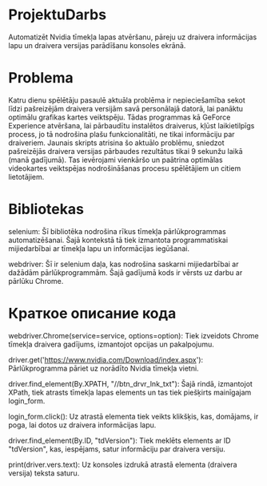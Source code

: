 # ProjektuDarbs
Automatizēt Nvidia tīmekļa lapas atvēršanu, pāreju uz draivera informācijas lapu un draivera versijas parādīšanu konsoles ekrānā.

# Problema 
Katru dienu spēlētāju pasaulē aktuāla problēma ir nepieciešamība sekot līdzi pašreizējām draivera versijām savā personālajā datorā, lai panāktu optimālu grafikas kartes veiktspēju. Tādas programmas kā GeForce Experience atvēršana, lai pārbaudītu instalētos draiverus, kļūst laikietilpīgs process, jo tā nodrošina plašu funkcionalitāti, ne tikai informāciju par draiveriem. Jaunais skripts atrisina šo aktuālo problēmu, sniedzot pašreizējās draivera versijas pārbaudes rezultātus tikai 9 sekunžu laikā (manā gadījumā). Tas ievērojami vienkāršo un paātrina optimālas videokartes veiktspējas nodrošināšanas procesu spēlētājiem un citiem lietotājiem.

# Bibliotekas 
selenium: Šī bibliotēka nodrošina rīkus tīmekļa pārlūkprogrammas automatizēšanai. Šajā kontekstā tā tiek izmantota programmatiskai mijiedarbībai ar tīmekļa lapu un informācijas iegūšanai.

webdriver: Šī ir selenium daļa, kas nodrošina saskarni mijiedarbībai ar dažādām pārlūkprogrammām. Šajā gadījumā kods ir vērsts uz darbu ar pārlūku Chrome.

# Краткое описание кода
webdriver.Chrome(service=service, options=option): Tiek izveidots Chrome tīmekļa draivera gadījums, izmantojot opcijas un pakalpojumu.
  
driver.get('https://www.nvidia.com/Download/index.aspx'): Pārlūkprogramma pāriet uz norādīto Nvidia tīmekļa vietni.

driver.find_element(By.XPATH, "//btn_drvr_lnk_txt"): Šajā rindā, izmantojot XPath, tiek atrasts tīmekļa lapas elements un tas tiek piešķirts mainīgajam login_form.

login_form.click(): Uz atrastā elementa tiek veikts klikšķis, kas, domājams, ir poga, lai dotos uz draivera informācijas lapu.

driver.find_element(By.ID, "tdVersion"): Tiek meklēts elements ar ID "tdVersion", kas, iespējams, satur informāciju par draivera versiju.

print(driver.vers.text): Uz konsoles izdrukā atrastā elementa (draivera versija) teksta saturu.
